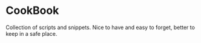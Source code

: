 # CookBook
Collection of scripts and snippets.
Nice to have and easy to forget, better to keep in a safe place.

